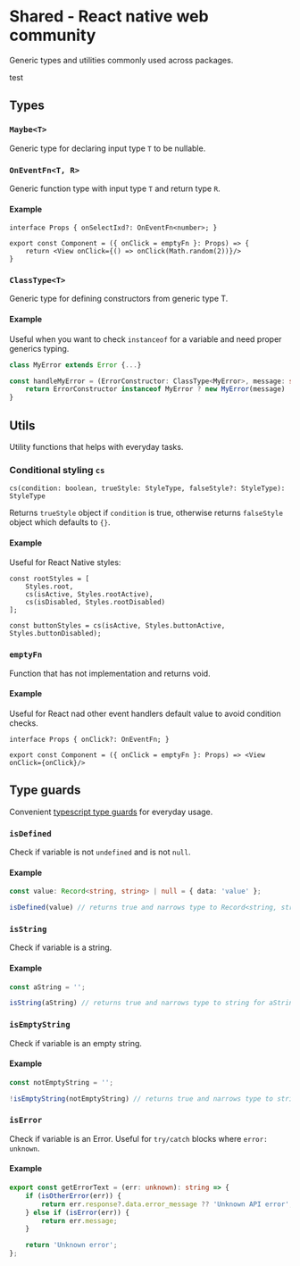 # Shared - React native web community
Generic types and utilities commonly used across packages.

test
## Types

### `Maybe<T>`
Generic type for declaring input type `T` to be nullable.

### `OnEventFn<T, R>`
Generic function type with input type `T` and return type `R`.

#### Example
```tsx
interface Props { onSelectIxd?: OnEventFn<number>; }

export const Component = ({ onClick = emptyFn }: Props) => {
    return <View onClick={() => onClick(Math.random(2))}/>
}
```

### `ClassType<T>`
Generic type for defining constructors from generic type T.

#### Example
Useful when you want to check `instanceof` for a variable and need proper generics typing.
```ts
class MyError extends Error {...}

const handleMyError = (ErrorConstructor: ClassType<MyError>, message: string) => {
    return ErrorConstructor instanceof MyError ? new MyError(message) : new ErrorConstructor(message);
}
```

## Utils
Utility functions that helps with everyday tasks.

### Conditional styling `cs`
`cs(condition: boolean, trueStyle: StyleType, falseStyle?: StyleType): StyleType`

Returns `trueStyle` object if `condition` is true,
otherwise returns `falseStyle` object which defaults to `{}`.

#### Example
Useful for React Native styles:
```tsx
const rootStyles = [
    Styles.root,
    cs(isActive, Styles.rootActive),
    cs(isDisabled, Styles.rootDisabled)
];

const buttonStyles = cs(isActive, Styles.buttonActive, Styles.buttonDisabled);
```

### `emptyFn`
Function that has not implementation and returns void.

#### Example
Useful for React nad other event handlers default value to avoid condition checks.
```tsx
interface Props { onClick?: OnEventFn; }

export const Component = ({ onClick = emptyFn }: Props) => <View onClick={onClick}/>
```

## Type guards
Convenient [typescript type guards](https://www.typescriptlang.org/docs/handbook/2/narrowing.html#using-type-predicates) for everyday usage.

### `isDefined`
Check if variable is not `undefined` and is not `null`.

#### Example
```ts
const value: Record<string, string> | null = { data: 'value' };

isDefined(value) // returns true and narrows type to Record<string, string>
```

### `isString`
Check if variable is a string.

#### Example
```ts
const aString = '';

isString(aString) // returns true and narrows type to string for aString
```

### `isEmptyString`
Check if variable is an empty string.

#### Example
```ts
const notEmptyString = '';

!isEmptyString(notEmptyString) // returns true and narrows type to string notEmptyString
```

### `isError`
Check if variable is an Error. Useful for `try/catch` blocks where `error: unknown`.

#### Example
```ts
export const getErrorText = (err: unknown): string => {
    if (isOtherError(err)) {
        return err.response?.data.error_message ?? 'Unknown API error';
    } else if (isError(err)) {
        return err.message;
    }

    return 'Unknown error';
};
```
